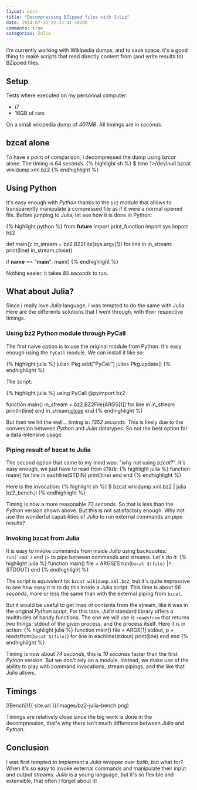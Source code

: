 ```yaml
---
layout: post
title: "Decompressing BZipped files with Julia"
date: 2014-07-22 22:33:41 +0200
comments: true
categories: Julia
---
```



I'm currently working with Wikipedia dumps, and to save space, it's a good thing to make scripts that read directly content from (and write results to) BZipped files.


## Setup

Tests where executed on my personnal computer:

* i7
* 16GB of ram

On a small wikipedia dump of *407MB*. All timings are in *seconds*.


## bzcat alone

To have a point of comparison, I decompressed the dump using *bzcat* alone. The timing is *64 seconds*.
{% highlight sh %}
$ time 1>/dev/null bzcat wikidump.xml.bz2
{% endhighlight %}


## Using Python

It's easy enough with *Python* thanks to the `bz2` module that allows to transparently manipulate a compressed file as if it were a normal opened file. Before jumping to Julia, let see how it is done in Python:

{% highlight python %}
from __future__ import print_function
import sys
import bz2


def main():
    in_stream = bz2.BZ2File(sys.argv[1])
    for line in in_stream:
        print(line)
    in_stream.close()


if __name__ == "__main__":
    main()
{% endhighlight %}

Nothing easier, it takes *85 seconds* to run.


## What about Julia?

Since I really love *Julia* language, I was tempted to do the same with Julia. Here are the differents solutions that I went through, with their respective timings.


### Using bz2 Python module through PyCall

The first naive option is to use the original module from Python. It's easy enough using the `PyCall` module. We can install it like so:

{% highlight julia %}
julia> Pkg.add("PyCall")
julia> Pkg.update()
{% endhighlight %}

The script:

{% highlight julia %}
using PyCall
@pyimport bz2

function main()
    in_stream = bz2.BZ2File(ARGS[1])
    for line in in_stream
        println(line)
    end
    in_stream[:close]()
end
{% endhighlight %}

But then we hit the wall... timing is: *1352 seconds*. This is likely due to the conversion between *Python* and *Julia* datatypes. So not the best option for a data-intensive usage.


### Piping result of bzcat to Julia

The second option that came to my mind was: "why not using *bzcat*?". It's easy enough, we just have to read from `STDIN`:
{% highlight julia %}
function main()
    for line in eachline(STDIN)
        print(line)
    end
end
{% endhighlight %}

Here is the invocation:
{% highlight sh %}
$ bzcat wikidump.xml.bz2 | julia bz2_bench.jl
{% endhighlight %}

Timing is now a more reasonable *72 seconds*. So that is less than the *Python* version shown above. But this is not satisfactory enough. Why not use the wonderful capabilities of *Julia* to run external commands an pipe results?


### Invoking bzcat from Julia

It is easy to invoke commands from inside *Julia* using backquotes: ``run(`cmd`)`` and `|>` to pipe between commands and streams. Let's do it:
{% highlight julia %}
function main()
    file = ARGS[1]
    run(`bzcat $(file)` |> STDOUT)
end
{% endhighlight %}

The script is equivalent to: `bzcat wikidump.xml.bz2`, but it's quite impressive to see how easy it is to do this inside a Julia script.
This time is about *66 seconds*, more or less the same than with the external piping from `bzcat`.

But it would be useful to get lines of contents from the stream, like it was in the original *Python* script. For this task, *Julia* standard library offers a multitudes of handy functions. The one we will use is `readsfrom` that returns two things: stdout of the given process, and the process itself. Here it is in action:
{% highlight julia %}
function main()
    file = ARGS[1]
    stdout, p = readsfrom(`bzcat $(file)`)
    for line in eachline(stdout)
        print(line)
    end
end
{% endhighlight %}

Timing is now about *74 seconds*, this is *10 seconds* faster than the first *Python* version. But we don't rely on a module. Instead, we make use of the ability to play with command invocations, stream pipings, and the like that *Julia* allows.


## Timings

[!Bench]({{ site.url }}/images/bz2-julia-bench.png)

Timings are relatively close since the big work is done in the decompression, that's why there isn't much difference between *Julia* and *Python*.

## Conclusion

I was first tempted to implement a *Julia* wrapper over *bzlib*, but what for? When it's so easy to invoke external commands and manipulate their input and output streams.
*Julia* is a young language, but it's so flexible and extensible, that often I forget about it!
